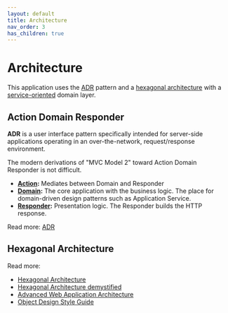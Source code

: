 ```yaml
---
layout: default
title: Architecture
nav_order: 3
has_children: true
---
```


# Architecture

This application uses the [ADR](#action-domain-responder-adr) pattern and a [hexagonal architecture](#hexagonal-architecture) with a [service-oriented](domain.md#service-oriented-architecture-soa) domain layer.  

## Action Domain Responder

**ADR** is a user interface pattern specifically intended for server-side applications operating in an over-the-network, request/response environment.

The modern derivations of "MVC Model 2"  toward Action Domain Responder is not difficult. 

* **[Action](action.md):** Mediates between Domain and Responder
* **[Domain](domain.md):** The core application with the business logic. The place for domain-driven design patterns such as Application Service.
* **[Responder](action.md#responder):** Presentation logic. The Responder builds the HTTP response.

Read more: [ADR](https://github.com/pmjones/adr/blob/master/ADR.md)

## Hexagonal Architecture

Read more:

* [Hexagonal Architecture](https://fideloper.com/hexagonal-architecture)
* [Hexagonal Architecture demystified](https://madewithlove.be/hexagonal-architecture-demystified/)
* [Advanced Web Application Architecture](https://www.slideshare.net/matthiasnoback/advanced-web-application-architecture-full-stack-europe-2019)
* [Object Design Style Guide](https://www.manning.com/books/object-design-style-guide?a_aid=object-design&a_bid=4e089b42)

